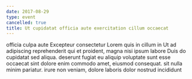 ```yaml
---
date: 2017-08-29
type: event
cancelled: true
title: Ut cupidatat officia aute exercitation cillum occaecat
---
```

officia culpa aute Excepteur consectetur Lorem quis in cillum in Ut ad adipiscing reprehenderit qui et proident, magna nisi ipsum labore Duis do cupidatat sed aliqua. deserunt fugiat eu aliquip voluptate sunt esse occaecat sint dolore enim commodo amet, eiusmod consequat. sit nulla minim pariatur. irure non veniam, dolore laboris dolor nostrud incididunt
